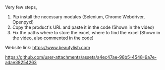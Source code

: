 Very few steps,
1. Pip install the necessary modules (Selenium, Chrome Webdriver, Openpyxl)
2. Copy the product's URL and paste it in the code (Shown in the video)
3. Fix the paths where to store the excel, where to find the excel (Shown in the video, also commented in the code)
   
Website link: https://www.beautylish.com

https://github.com/user-attachments/assets/a4ec47ae-98b5-4548-9a7e-adae38254263

